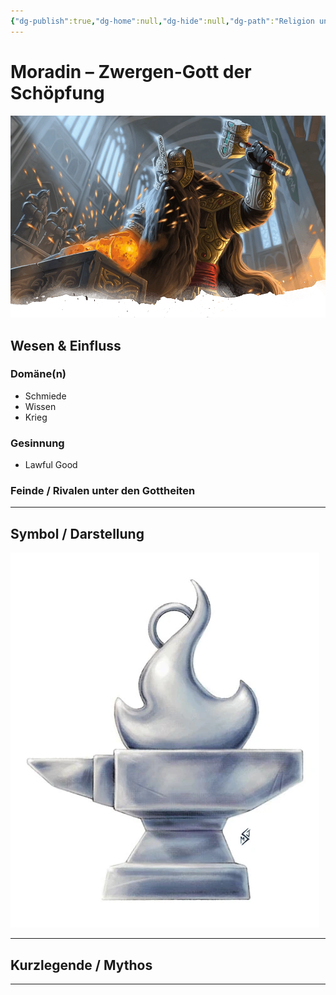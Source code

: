 ```yaml
---
{"dg-publish":true,"dg-home":null,"dg-hide":null,"dg-path":"Religion und Götter/Götter/Moradin.md","name":"Moradin","alignment":"LG","domäne":["forge","knowledge","war"],"symbol":"Flaming anvil","tags":["magic","religion","god","dwarf"],"permalink":"/religion-und-goetter/goetter/moradin/","dgPassFrontmatter":true}
---
```



# **Moradin** – Zwergen-Gott der Schöpfung

![Moradin5e.webp](/img/user/_Bilder/Gods/Moradin/Moradin5e.webp)

## **Wesen & Einfluss**

### Domäne(n)

- Schmiede
- Wissen
- Krieg

### Gesinnung

- Lawful Good

### Feinde / Rivalen unter den Gottheiten


---

## Symbol / Darstellung

![Moradin_symbol_-_Mike_Schely.webp](/img/user/_Bilder/Gods/Moradin/Moradin_symbol_-_Mike_Schely.webp)

---

## **Kurzlegende / Mythos**




---
